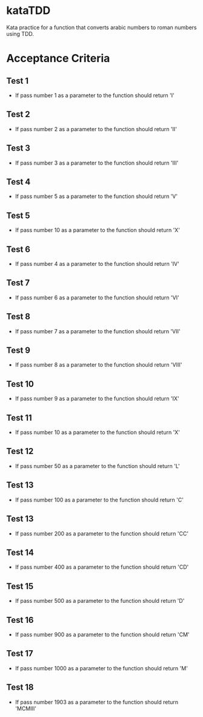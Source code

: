 # kataTDD
Kata practice for a function that converts arabic numbers to roman numbers using TDD.

# Acceptance Criteria

## Test 1
- If pass number 1 as a parameter to the function should return 'I'

## Test 2
- If pass number 2 as a parameter to the function should return 'II'

## Test 3
- If pass number 3 as a parameter to the function should return 'III'

## Test 4
- If pass number 5 as a parameter to the function should return 'V'

## Test 5
- If pass number 10 as a parameter to the function should return 'X'

## Test 6
- If pass number 4 as a parameter to the function should return 'IV'

## Test 7
- If pass number 6 as a parameter to the function should return 'VI'

## Test 8
- If pass number 7 as a parameter to the function should return 'VII'

## Test 9
- If pass number 8 as a parameter to the function should return 'VIII'

## Test 10
- If pass number 9 as a parameter to the function should return 'IX'

## Test 11
- If pass number 10 as a parameter to the function should return 'X'

## Test 12
- If pass number 50 as a parameter to the function should return 'L'

## Test 13
- If pass number 100 as a parameter to the function should return 'C'

## Test 13
- If pass number 200 as a parameter to the function should return 'CC'

## Test 14
- If pass number 400 as a parameter to the function should return 'CD'

## Test 15
- If pass number 500 as a parameter to the function should return 'D'

## Test 16
- If pass number 900 as a parameter to the function should return 'CM'

## Test 17
- If pass number 1000 as a parameter to the function should return 'M'

## Test 18
- If pass number 1903 as a parameter to the function should return 'MCMIII'